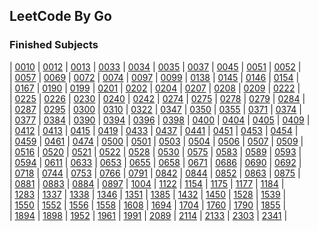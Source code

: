 ## LeetCode By Go

### Finished Subjects

| [0010](https://github.com/Harpsichord1207/GoLeetCode/blob/main/subs/10.go) | [0012](https://github.com/Harpsichord1207/GoLeetCode/blob/main/subs/12.go) | [0013](https://github.com/Harpsichord1207/GoLeetCode/blob/main/subs/13.go) | [0033](https://github.com/Harpsichord1207/GoLeetCode/blob/main/subs/33.go) | [0034](https://github.com/Harpsichord1207/GoLeetCode/blob/main/subs/34.go) | [0035](https://github.com/Harpsichord1207/GoLeetCode/blob/main/subs/35.go) | [0037](https://github.com/Harpsichord1207/GoLeetCode/blob/main/subs/37.go) | [0045](https://github.com/Harpsichord1207/GoLeetCode/blob/main/subs/45.go) | [0051](https://github.com/Harpsichord1207/GoLeetCode/blob/main/subs/51.go) | [0052](https://github.com/Harpsichord1207/GoLeetCode/blob/main/subs/52.go) |  
| [0057](https://github.com/Harpsichord1207/GoLeetCode/blob/main/subs/57.go) | [0069](https://github.com/Harpsichord1207/GoLeetCode/blob/main/subs/69.go) | [0072](https://github.com/Harpsichord1207/GoLeetCode/blob/main/subs/72.go) | [0074](https://github.com/Harpsichord1207/GoLeetCode/blob/main/subs/74.go) | [0097](https://github.com/Harpsichord1207/GoLeetCode/blob/main/subs/97.go) | [0099](https://github.com/Harpsichord1207/GoLeetCode/blob/main/subs/99.go) | [0138](https://github.com/Harpsichord1207/GoLeetCode/blob/main/subs/138.go) | [0145](https://github.com/Harpsichord1207/GoLeetCode/blob/main/subs/145.go) | [0146](https://github.com/Harpsichord1207/GoLeetCode/blob/main/subs/146.go) | [0154](https://github.com/Harpsichord1207/GoLeetCode/blob/main/subs/154.go) |  
| [0167](https://github.com/Harpsichord1207/GoLeetCode/blob/main/subs/167.go) | [0190](https://github.com/Harpsichord1207/GoLeetCode/blob/main/subs/190.go) | [0199](https://github.com/Harpsichord1207/GoLeetCode/blob/main/subs/199.go) | [0201](https://github.com/Harpsichord1207/GoLeetCode/blob/main/subs/201.go) | [0202](https://github.com/Harpsichord1207/GoLeetCode/blob/main/subs/202.go) | [0204](https://github.com/Harpsichord1207/GoLeetCode/blob/main/subs/204.go) | [0207](https://github.com/Harpsichord1207/GoLeetCode/blob/main/subs/207.go) | [0208](https://github.com/Harpsichord1207/GoLeetCode/blob/main/subs/208.go) | [0209](https://github.com/Harpsichord1207/GoLeetCode/blob/main/subs/209.go) | [0222](https://github.com/Harpsichord1207/GoLeetCode/blob/main/subs/222.go) |  
| [0225](https://github.com/Harpsichord1207/GoLeetCode/blob/main/subs/225.go) | [0226](https://github.com/Harpsichord1207/GoLeetCode/blob/main/subs/226.go) | [0230](https://github.com/Harpsichord1207/GoLeetCode/blob/main/subs/230.go) | [0240](https://github.com/Harpsichord1207/GoLeetCode/blob/main/subs/240.go) | [0242](https://github.com/Harpsichord1207/GoLeetCode/blob/main/subs/242.go) | [0274](https://github.com/Harpsichord1207/GoLeetCode/blob/main/subs/274.go) | [0275](https://github.com/Harpsichord1207/GoLeetCode/blob/main/subs/275.go) | [0278](https://github.com/Harpsichord1207/GoLeetCode/blob/main/subs/278.go) | [0279](https://github.com/Harpsichord1207/GoLeetCode/blob/main/subs/279.go) | [0284](https://github.com/Harpsichord1207/GoLeetCode/blob/main/subs/284.go) |  
| [0287](https://github.com/Harpsichord1207/GoLeetCode/blob/main/subs/287.go) | [0295](https://github.com/Harpsichord1207/GoLeetCode/blob/main/subs/295.go) | [0300](https://github.com/Harpsichord1207/GoLeetCode/blob/main/subs/300.go) | [0310](https://github.com/Harpsichord1207/GoLeetCode/blob/main/subs/310.go) | [0322](https://github.com/Harpsichord1207/GoLeetCode/blob/main/subs/322.go) | [0347](https://github.com/Harpsichord1207/GoLeetCode/blob/main/subs/347.go) | [0350](https://github.com/Harpsichord1207/GoLeetCode/blob/main/subs/350.go) | [0355](https://github.com/Harpsichord1207/GoLeetCode/blob/main/subs/355.go) | [0371](https://github.com/Harpsichord1207/GoLeetCode/blob/main/subs/371.go) | [0374](https://github.com/Harpsichord1207/GoLeetCode/blob/main/subs/374.go) |  
| [0377](https://github.com/Harpsichord1207/GoLeetCode/blob/main/subs/377.go) | [0384](https://github.com/Harpsichord1207/GoLeetCode/blob/main/subs/384.go) | [0390](https://github.com/Harpsichord1207/GoLeetCode/blob/main/subs/390.go) | [0394](https://github.com/Harpsichord1207/GoLeetCode/blob/main/subs/394.go) | [0396](https://github.com/Harpsichord1207/GoLeetCode/blob/main/subs/396.go) | [0398](https://github.com/Harpsichord1207/GoLeetCode/blob/main/subs/398.go) | [0400](https://github.com/Harpsichord1207/GoLeetCode/blob/main/subs/400.go) | [0404](https://github.com/Harpsichord1207/GoLeetCode/blob/main/subs/404.go) | [0405](https://github.com/Harpsichord1207/GoLeetCode/blob/main/subs/405.go) | [0409](https://github.com/Harpsichord1207/GoLeetCode/blob/main/subs/409.go) |  
| [0412](https://github.com/Harpsichord1207/GoLeetCode/blob/main/subs/412.go) | [0413](https://github.com/Harpsichord1207/GoLeetCode/blob/main/subs/413.go) | [0415](https://github.com/Harpsichord1207/GoLeetCode/blob/main/subs/415.go) | [0419](https://github.com/Harpsichord1207/GoLeetCode/blob/main/subs/419.go) | [0433](https://github.com/Harpsichord1207/GoLeetCode/blob/main/subs/433.go) | [0437](https://github.com/Harpsichord1207/GoLeetCode/blob/main/subs/437.go) | [0441](https://github.com/Harpsichord1207/GoLeetCode/blob/main/subs/441.go) | [0451](https://github.com/Harpsichord1207/GoLeetCode/blob/main/subs/451.go) | [0453](https://github.com/Harpsichord1207/GoLeetCode/blob/main/subs/453.go) | [0454](https://github.com/Harpsichord1207/GoLeetCode/blob/main/subs/454.go) |  
| [0459](https://github.com/Harpsichord1207/GoLeetCode/blob/main/subs/459.go) | [0461](https://github.com/Harpsichord1207/GoLeetCode/blob/main/subs/461.go) | [0474](https://github.com/Harpsichord1207/GoLeetCode/blob/main/subs/474.go) | [0500](https://github.com/Harpsichord1207/GoLeetCode/blob/main/subs/500.go) | [0501](https://github.com/Harpsichord1207/GoLeetCode/blob/main/subs/501.go) | [0503](https://github.com/Harpsichord1207/GoLeetCode/blob/main/subs/503.go) | [0504](https://github.com/Harpsichord1207/GoLeetCode/blob/main/subs/504.go) | [0506](https://github.com/Harpsichord1207/GoLeetCode/blob/main/subs/506.go) | [0507](https://github.com/Harpsichord1207/GoLeetCode/blob/main/subs/507.go) | [0509](https://github.com/Harpsichord1207/GoLeetCode/blob/main/subs/509.go) |  
| [0516](https://github.com/Harpsichord1207/GoLeetCode/blob/main/subs/516.go) | [0520](https://github.com/Harpsichord1207/GoLeetCode/blob/main/subs/520.go) | [0521](https://github.com/Harpsichord1207/GoLeetCode/blob/main/subs/521.go) | [0522](https://github.com/Harpsichord1207/GoLeetCode/blob/main/subs/522.go) | [0528](https://github.com/Harpsichord1207/GoLeetCode/blob/main/subs/528.go) | [0530](https://github.com/Harpsichord1207/GoLeetCode/blob/main/subs/530.go) | [0575](https://github.com/Harpsichord1207/GoLeetCode/blob/main/subs/575.go) | [0583](https://github.com/Harpsichord1207/GoLeetCode/blob/main/subs/583.go) | [0589](https://github.com/Harpsichord1207/GoLeetCode/blob/main/subs/589.go) | [0593](https://github.com/Harpsichord1207/GoLeetCode/blob/main/subs/593.go) |  
| [0594](https://github.com/Harpsichord1207/GoLeetCode/blob/main/subs/594.go) | [0611](https://github.com/Harpsichord1207/GoLeetCode/blob/main/subs/611.go) | [0633](https://github.com/Harpsichord1207/GoLeetCode/blob/main/subs/633.go) | [0653](https://github.com/Harpsichord1207/GoLeetCode/blob/main/subs/653.go) | [0655](https://github.com/Harpsichord1207/GoLeetCode/blob/main/subs/655.go) | [0658](https://github.com/Harpsichord1207/GoLeetCode/blob/main/subs/658.go) | [0671](https://github.com/Harpsichord1207/GoLeetCode/blob/main/subs/671.go) | [0686](https://github.com/Harpsichord1207/GoLeetCode/blob/main/subs/686.go) | [0690](https://github.com/Harpsichord1207/GoLeetCode/blob/main/subs/690.go) | [0692](https://github.com/Harpsichord1207/GoLeetCode/blob/main/subs/692.go) |  
| [0718](https://github.com/Harpsichord1207/GoLeetCode/blob/main/subs/718.go) | [0744](https://github.com/Harpsichord1207/GoLeetCode/blob/main/subs/744.go) | [0753](https://github.com/Harpsichord1207/GoLeetCode/blob/main/subs/753.go) | [0766](https://github.com/Harpsichord1207/GoLeetCode/blob/main/subs/766.go) | [0791](https://github.com/Harpsichord1207/GoLeetCode/blob/main/subs/791.go) | [0842](https://github.com/Harpsichord1207/GoLeetCode/blob/main/subs/842.go) | [0844](https://github.com/Harpsichord1207/GoLeetCode/blob/main/subs/844.go) | [0852](https://github.com/Harpsichord1207/GoLeetCode/blob/main/subs/852.go) | [0863](https://github.com/Harpsichord1207/GoLeetCode/blob/main/subs/863.go) | [0875](https://github.com/Harpsichord1207/GoLeetCode/blob/main/subs/875.go) |  
| [0881](https://github.com/Harpsichord1207/GoLeetCode/blob/main/subs/881.go) | [0883](https://github.com/Harpsichord1207/GoLeetCode/blob/main/subs/883.go) | [0884](https://github.com/Harpsichord1207/GoLeetCode/blob/main/subs/884.go) | [0897](https://github.com/Harpsichord1207/GoLeetCode/blob/main/subs/897.go) | [1004](https://github.com/Harpsichord1207/GoLeetCode/blob/main/subs/1004.go) | [1122](https://github.com/Harpsichord1207/GoLeetCode/blob/main/subs/1122.go) | [1154](https://github.com/Harpsichord1207/GoLeetCode/blob/main/subs/1154.go) | [1175](https://github.com/Harpsichord1207/GoLeetCode/blob/main/subs/1175.go) | [1177](https://github.com/Harpsichord1207/GoLeetCode/blob/main/subs/1177.go) | [1184](https://github.com/Harpsichord1207/GoLeetCode/blob/main/subs/1184.go) |  
| [1283](https://github.com/Harpsichord1207/GoLeetCode/blob/main/subs/1283.go) | [1337](https://github.com/Harpsichord1207/GoLeetCode/blob/main/subs/1337.go) | [1338](https://github.com/Harpsichord1207/GoLeetCode/blob/main/subs/1338.go) | [1346](https://github.com/Harpsichord1207/GoLeetCode/blob/main/subs/1346.go) | [1351](https://github.com/Harpsichord1207/GoLeetCode/blob/main/subs/1351.go) | [1385](https://github.com/Harpsichord1207/GoLeetCode/blob/main/subs/1385.go) | [1432](https://github.com/Harpsichord1207/GoLeetCode/blob/main/subs/1432.go) | [1450](https://github.com/Harpsichord1207/GoLeetCode/blob/main/subs/1450.go) | [1528](https://github.com/Harpsichord1207/GoLeetCode/blob/main/subs/1528.go) | [1539](https://github.com/Harpsichord1207/GoLeetCode/blob/main/subs/1539.go) |  
| [1550](https://github.com/Harpsichord1207/GoLeetCode/blob/main/subs/1550.go) | [1552](https://github.com/Harpsichord1207/GoLeetCode/blob/main/subs/1552.go) | [1556](https://github.com/Harpsichord1207/GoLeetCode/blob/main/subs/1556.go) | [1558](https://github.com/Harpsichord1207/GoLeetCode/blob/main/subs/1558.go) | [1608](https://github.com/Harpsichord1207/GoLeetCode/blob/main/subs/1608.go) | [1694](https://github.com/Harpsichord1207/GoLeetCode/blob/main/subs/1694.go) | [1704](https://github.com/Harpsichord1207/GoLeetCode/blob/main/subs/1704.go) | [1760](https://github.com/Harpsichord1207/GoLeetCode/blob/main/subs/1760.go) | [1790](https://github.com/Harpsichord1207/GoLeetCode/blob/main/subs/1790.go) | [1855](https://github.com/Harpsichord1207/GoLeetCode/blob/main/subs/1855.go) |  
| [1894](https://github.com/Harpsichord1207/GoLeetCode/blob/main/subs/1894.go) | [1898](https://github.com/Harpsichord1207/GoLeetCode/blob/main/subs/1898.go) | [1952](https://github.com/Harpsichord1207/GoLeetCode/blob/main/subs/1952.go) | [1961](https://github.com/Harpsichord1207/GoLeetCode/blob/main/subs/1961.go) | [1991](https://github.com/Harpsichord1207/GoLeetCode/blob/main/subs/1991.go) | [2089](https://github.com/Harpsichord1207/GoLeetCode/blob/main/subs/2089.go) | [2114](https://github.com/Harpsichord1207/GoLeetCode/blob/main/subs/2114.go) | [2133](https://github.com/Harpsichord1207/GoLeetCode/blob/main/subs/2133.go) | [2303](https://github.com/Harpsichord1207/GoLeetCode/blob/main/subs/2303.go) | [2341](https://github.com/Harpsichord1207/GoLeetCode/blob/main/subs/2341.go) |  

